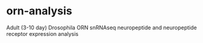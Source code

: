 # orn-analysis
Adult (3-10 day) Drosophila ORN snRNAseq neuropeptide and neuropeptide receptor expression analysis
